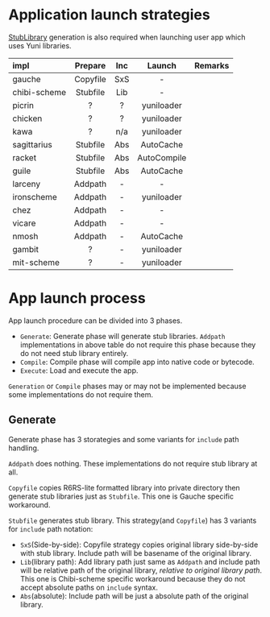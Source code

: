 Application launch strategies
=============================

[StubLibrary][] generation is also required when launching user app which uses Yuni libraries. 

| impl       |Prepare |Inc |Launch     | Remarks                      |
|:-----------|:------:|:--:|:---------:|:-----------------------------|
|gauche      |Copyfile|SxS |-          |                              |
|chibi-scheme|Stubfile|Lib |-          |                              |
|picrin      |?       |?   |yuniloader |                              |
|chicken     |?       |?   |yuniloader |                              |
|kawa        |?       |n/a |yuniloader |                              |
|sagittarius |Stubfile|Abs |AutoCache  |                              |
|racket      |Stubfile|Abs |AutoCompile|                              |
|guile       |Stubfile|Abs |AutoCache  |                              |
|larceny     |Addpath |-   |-          |                              |
|ironscheme  |Addpath |-   |yuniloader |                              |
|chez        |Addpath |-   |-          |                              |
|vicare      |Addpath |-   |-          |                              |
|nmosh       |Addpath |-   |AutoCache  |                              |
|gambit      |?       |-   |yuniloader |                              |
|mit-scheme  |?       |-   |yuniloader |                              |

App launch process
==================

App launch procedure can be divided into 3 phases. 

* `Generate`: Generate phase will generate stub libraries. `Addpath` implementations in above table do not require this phase because they do not need stub library entirely.
* `Compile`: Compile phase will compile app into native code or bytecode.
* `Execute`: Load and execute the app.

`Generation` or `Compile` phases may or may not be implemented because some implementations do not require them. 

Generate
--------

Generate phase has 3 storategies and some variants for `include` path handling.

`Addpath` does nothing. These implementations do not require stub library at all.

`Copyfile` copies R6RS-lite formatted library into private directory then generate stub libraries just as `Stubfile`. This one is Gauche specific workaround.

`Stubfile` generates stub library. This strategy(and `Copyfile`) has 3 variants for `include` path notation:

 * `SxS`(Side-by-side): Copyfile strategy copies original library side-by-side with stub library. Include path will be basename of the original library.
 * `Lib`(library path): Add library path just same as `Addpath` and include path will be relative path of the original library, *relative to original library path*. This one is Chibi-scheme specific workaround because they do not accept absolute paths on `include` syntax.
 * `Abs`(absolute): Include path will be just a absolute path of the original library.



[StubLibrary]: https://github.com/okuoku/yuni/blob/master/doc/PortingNotes/StubLibrary.md
